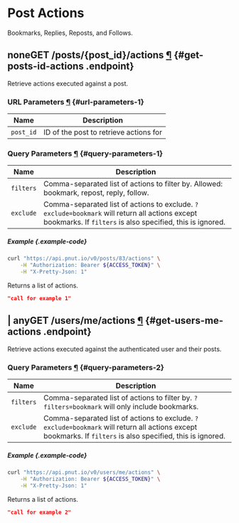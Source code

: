 # Post Actions

Bookmarks, Replies, Reposts, and Follows.


## <span class="endpoint-meta"><i class="fas fa-unlock"></i> none</span><span class="method method-get">GET</span> /posts/<span class="call-param">{post_id}</span>/actions [&para;](#get-posts-id-actions) {#get-posts-id-actions .endpoint}

Retrieve actions executed against a post.

### URL Parameters [&para;](#url-parameters-1) {#url-parameters-1}

Name|Description
-|-
`post_id`|ID of the post to retrieve actions for

### Query Parameters [&para;](#query-parameters-1) {#query-parameters-1}

Name|Description
-|-
`filters`|Comma-separated list of actions to filter by. Allowed: bookmark, repost, reply, follow.
`exclude`|Comma-separated list of actions to exclude. `?exclude=bookmark` will return all actions except bookmarks. If `filters` is also specified, this is ignored.

##### Example {.example-code}

```bash
curl "https://api.pnut.io/v0/posts/83/actions" \
    -H "Authorization: Bearer ${ACCESS_TOKEN}" \
    -H "X-Pretty-Json: 1"
```

Returns a list of actions.

```json
"call for example 1"
```


## <span class="endpoint-meta"><i class="fas fa-lock"></i> | <i class="fas fa-user"></i> any</span><span class="method method-get">GET</span> /users/me/actions [&para;](#get-users-me-actions) {#get-users-me-actions .endpoint}

Retrieve actions executed against the authenticated user and their posts.

### Query Parameters [&para;](#query-parameters-2) {#query-parameters-2}

Name|Description
-|-
`filters`|Comma-separated list of actions to filter by. `?filters=bookmark` will only include bookmarks.
`exclude`|Comma-separated list of actions to exclude. `?exclude=bookmark` will return all actions except bookmarks. If `filters` is also specified, this is ignored.

##### Example {.example-code}

```bash
curl "https://api.pnut.io/v0/users/me/actions" \
    -H "Authorization: Bearer ${ACCESS_TOKEN}" \
    -H "X-Pretty-Json: 1"
```

Returns a list of actions.

```json
"call for example 2"
```